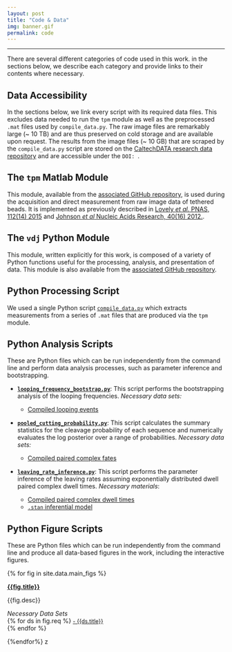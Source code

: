 ```yaml
---
layout: post
title: "Code & Data"
img: banner.gif
permalink: code
---
```


---

There are several different categories of code used in this work. in the sections below, we describe each category and provide links to their contents where necessary.


## Data Accessibility
In the sections below, we link every script with its required data files. This excludes data needed to run the `tpm` module as well as the preprocessed `.mat` files used by `compile_data.py`.  The raw image files are remarkably large (~ 10 TB) and are thus preserved on cold storage and are available upon request. The results from the image files (~ 10 GB)  that are scraped by the `compile_data.py` script are stored on the [CaltechDATA research data repository](http://data.caltech.edu) and are accessible under the `DOI: `.

## The `tpm` Matlab Module
This module, available from the [associated GitHub
repository](https://github.com/rpgroup-pboc/vdj_recombination), is used
during the acquisition and direct measurement from raw image data of
tethered beads. It is implemented as previously described in [Lovely *et
al.* PNAS, 112(14) 2015](https://www.pnas.org/content/112/14/E1715) and
[Johnson *et al* Nucleic Acids Research, 40(16)
2012.](https://academic.oup.com/nar/article/40/16/7728/1028173).

## The `vdj` Python Module
This module, written explicitly for this work, is composed of a variety of
Python functions useful for the processing, analysis, and presentation of
data. This module is also available from the [associated GitHub
repository](https://github.com/rpgroup-pboc/vdj_recombination).

## Python Processing Script

We used a single Python script
[`compile_data.py`](https://github.com/RPGroup-PBoC/vdj_recombination/blob/gh-pages//code/processing/compile_data.py) which
extracts measurements from a series of `.mat` files that are produced via the
`tpm` module.

## Python Analysis Scripts
These are Python files which can be run independently from the command line
and perform data analysis processes, such as parameter inference and
bootstrapping. 

* [**`looping_frequency_bootstrap.py`**](https://github.com/RPGroup-PBoC/vdj_recombination/blob/gh-pages//code/analysis/looping_frequency_bootstrap.py): This script performs the bootstrapping analysis of the looping frequencies. *Necessary data sets:*
    + [Compiled looping events](https://github.com/RPGroup-PBoC/vdj_recombination/blob/gh-pages//data/compiled_looping_events.csv)

* [**`pooled_cutting_probability.py`**](https://github.com/RPGroup-PBoC/vdj_recombination/blob/gh-pages//code/analysis/pooled_cutting_probability.py): This script calculates the summary statistics for the cleavage probability of each sequence and numerically evaluates the log posterior over a range of probabilities. *Necessary data sets:* 
    + [Compiled paired complex fates](https://github.com/RPGroup-PBoC/vdj_recombination/blob/gh-pages//data/compiled_bead_fates.csv)

* [**`leaving_rate_inference.py`**](https://github.com/RPGroup-PBoC/vdj_recombination/blob/gh-pages//code/analysis/leaving_rate_inference.py): This script performs the parameter inference of the leaving rates assuming exponentially distributed dwell paired complex dwell times. *Necessary materials*: 
    + [Compiled paired complex dwell times](https://github.com/RPGroup-PBoC/vdj_recombination/blob/gh-pages//data/compiled_dwell_times.csv)
    + [`.stan` inferential model](https://github.com/RPGroup-PBoC/vdj_recombination/blob/gh-pages//code/stan/expon_dwell_model.stan)


## Python Figure Scripts 
These are Python files which can be run independently from the command line and produce all data-based figures in the work, including the interactive figures. 


{% for fig in site.data.main_figs %}
<article class="post">

<a class="post-thumbnail" style="background-image: url({{site.baseurl}}/assets/img/{{fig.pic}})"
href="{{site.baseurl}}/figures/{{fig.figfile}}"> </a>

<div class="post-content">
<b class="post-title"><a href="https://github.com/RPGroup-PBoC/vdj_recombination/blob/gh-pages/code/figures/{{fig.file}}">{{fig.title}}</a></b>
<p> {{fig.desc}}</p>

<i>Necessary Data Sets </i><br/>
{% for ds in fig.req %}
<a style="font-size: 0.9em;" href="https://github.com/RPGroup-PBoC/vdj_recombination/blob/gh-pages/data/{{ds.dataset}}"> - {{ds.title}} </a><br/>
{% endfor %}
</div>
</article>
{%endfor%}
z
